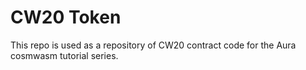 # CW20 Token 

This repo is used as a repository of CW20 contract code for the Aura cosmwasm tutorial series.


